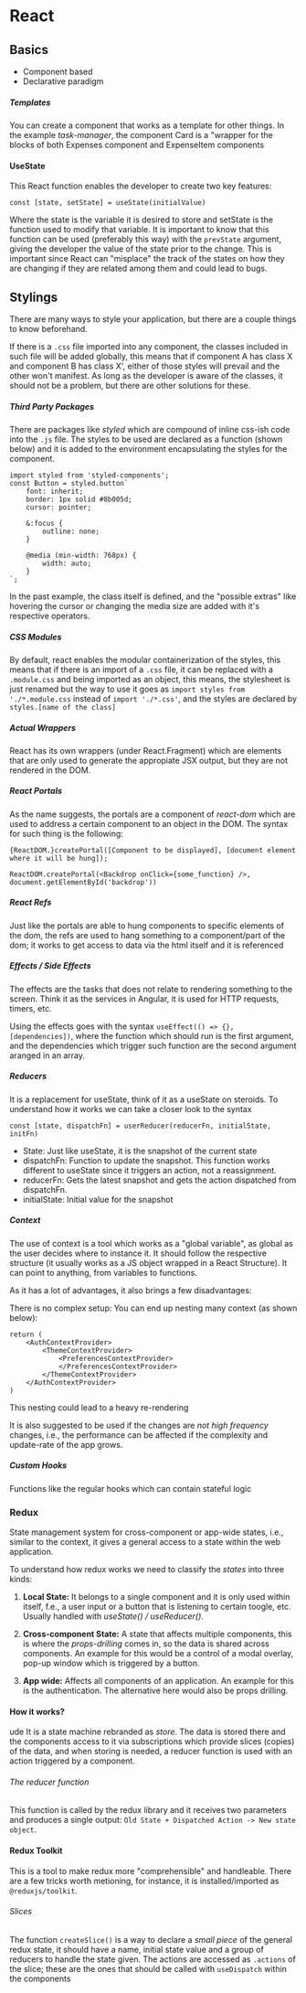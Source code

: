 # React

## Basics

- Component based
- Declarative paradigm

##### Templates

You can create a component that works as a template for other things. In the example _task-manager_, the component Card is a "wrapper for the blocks of both Expenses component and ExpenseItem components

#### UseState

This React function enables the developer to create two key features:

`const [state, setState] = useState(initialValue)`

Where the state is the variable it is desired to store and setState is the function used to modify that variable. It is important to know that this function can be used (preferably this way) with the `prevState` argument, giving the developer the value of the state prior to the change. This is important since React can "misplace" the track of the states on how they are changing if they are related among them and could lead to bugs.

## Stylings

There are many ways to style your application, but there are a couple things to know beforehand.

If there is a `.css` file imported into any component, the classes included in such file will be added globally, this means that if component A has class X and component B has class X', either of those styles will prevail and the other won't manifest. As long as the developer is aware of the classes, it should not be a problem, but there are other solutions for these.

##### Third Party Packages

There are packages like _styled_ which are compound of inline css-ish code into the `.js` file. The styles to be used are declared as a function (shown below) and it is added to the environment encapsulating the styles for the component.

```
import styled from 'styled-components';
const Button = styled.button`
    font: inherit;
    border: 1px solid #8b005d;
    cursor: pointer;

    &:focus {
        outline: none;
    }

    @media (min-width: 768px) {
        width: auto;
    }
`;
```

In the past example, the class itself is defined, and the "possible extras" like hovering the cursor or changing the media size are added with it's respective operators.

##### CSS Modules

By default, react enables the modular containerization of the styles, this means that if there is an import of a `.css` file, it can be replaced with a `.module.css` and being imported as an object, this means, the stylesheet is just renamed but the way to use it goes as `import styles from './*.module.css` instead of `import './*.css'`, and the styles are declared by `styles.[name of the class]`

##### Actual Wrappers

React has its own wrappers (under React.Fragment) which are elements that are only used to generate the appropiate JSX output, but they are not rendered in the DOM.

##### React Portals

As the name suggests, the portals are a component of _react-dom_ which are used to address a certain component to an object in the DOM. The syntax for such thing is the following:

```
{ReactDOM.}createPortal([Component to be displayed], [document element where it will be hung]);

ReactDOM.createPortal(<Backdrop onClick={some_function} />, document.getElementById('backdrop'))
```

##### React Refs

Just like the portals are able to hung components to specific elements of the dom, the refs are used to hang something to a component/part of the dom; it works to get access to data via the html itself and it is referenced

##### Effects / Side Effects

The effects are the tasks that does not relate to rendering something to the screen. Think it as the services in Angular, it is used for HTTP requests, timers, etc.

Using the effects goes with the syntax `useEffect(() => {}, [dependencies])`, where the function which should run is the first argument, and the dependencies which trigger such function are the second argument aranged in an array.

##### Reducers

It is a replacement for useState, think of it as a useState on steroids. To understand how it works we can take a closer look to the syntax

`const [state, dispatchFn] = userReducer(reducerFn, initialState, initFn)`

- State: Just like useState, it is the snapshot of the current state
- dispatchFn: Function to update the snapshot. This function works different to useState since it triggers an action, not a reassignment.
- reducerFn: Gets the latest snapshot and gets the action dispatched from dispatchFn.
- initialState: Initial value for the snapshot

##### Context

The use of context is a tool which works as a "global variable", as global as the user decides where to instance it. It should follow the respective structure (it usually works as a JS object wrapped in a React Structure). It can point to anything, from variables to functions.

As it has a lot of advantages, it also brings a few disadvantages:

There is no complex setup: You can end up nesting many context (as shown below):

```
return (
    <AuthContextProvider>
        <ThemeContextProvider>
            <PreferencesContextProvider>
            </PreferencesContextProvider>
        </ThemeContextProvider>
    </AuthContextProvider>
)
```

This nesting could lead to a heavy re-rendering

It is also suggested to be used if the changes are _not high frequency_ changes, i.e., the performance can be affected if the complexity and update-rate of the app grows.

##### Custom Hooks

Functions like the regular hooks which can contain stateful logic

### Redux

State management system for cross-component or app-wide states, i.e., similar to the context, it gives a general access to a state within the web application.

To understand how redux works we need to classify the _states_ into three kinds:

1. **Local State:** It belongs to a single component and it is only used within itself, f.e., a user input or a button that is listening to certain toogle, etc. Usually handled with _useState() / useReducer()_.

2. **Cross-component State:** A state that affects multiple components, this is where the _props-drilling_ comes in, so the data is shared across components. An example for this would be a control of a modal overlay, pop-up window which is triggered by a button.

3. **App wide:** Affects all components of an application. An example for this is the authentication. The alternative here would also be props drilling.

#### How it works?

ude
It is a state machine rebranded as _store_. The data is stored there and the components access to it via subscriptions which provide slices (copies) of the data, and when storing is needed, a reducer function is used with an action triggered by a component.

###### The reducer function

This function is called by the redux library and it receives two parameters and produces a single output: `Old State + Dispatched Action -> New state object`.

#### Redux Toolkit

This is a tool to make redux more "comprehensible" and handleable. There are a few tricks worth metioning, for instance, it is installed/imported as `@reduxjs/toolkit`.

###### Slices

The function `createSlice()` is a way to declare a _small piece_ of the general redux state, it should have a name, initial state value and a group of reducers to handle the state given. The actions are accessed as `.actions` of the slice; these are the ones that should be called with `useDispatch` within the components

